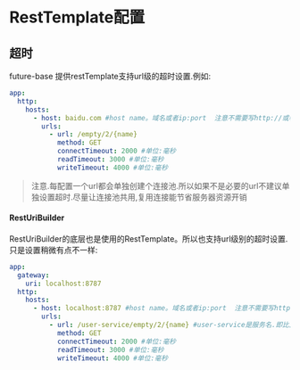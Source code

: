 # RestTemplate配置

## 超时

future-base 提供restTemplate支持url级的超时设置.例如:

```yaml
app:
  http:
    hosts:
      - host: baidu.com #host name。域名或者ip:port  注意不需要写http://或者https://
        urls:
          - url: /empty/2/{name}
            method: GET
            connectTimeout: 2000 #单位:毫秒
            readTimeout: 3000 #单位:毫秒
            writeTimeout: 4000 #单位:毫秒
```

> 注意.每配置一个url都会单独创建个连接池.所以如果不是必要的url不建议单独设置超时.尽量让连接池共用,复用连接能节省服务器资源开销

#### RestUriBuilder

RestUriBuilder的底层也是使用的RestTemplate。所以也支持url级别的超时设置.只是设置稍微有点不一样:

```yaml
app:
  gateway:
    uri: localhost:8787
  http:
    hosts:
      - host: localhost:8787 #host name。域名或者ip:port  注意不需要写http://或者https://
        urls:
          - url: /user-service/empty/2/{name} #user-service是服务名.即比上面的配置多了一个服务名
            method: GET
            connectTimeout: 2000 #单位:毫秒
            readTimeout: 3000 #单位:毫秒
            writeTimeout: 4000 #单位:毫秒   
```